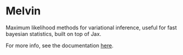 # Melvin

Maximum likelihood methods for variational inference, useful for fast bayesian statistics, built on top of Jax.

For more info, see the documentation [here](https://sam-bailey.github.io/melvin).
